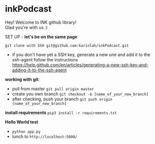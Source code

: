 # inkPodcast

Hey! Welcome to INK github library! <br>
Glad you're with us :)

SET UP - **let's be on the same page**

`git clone with SSH git@github.com:karinlah/inkPodcast.git`

- if you don't have yet a SSH key, generate a new one and add it to the ssh-agent
follow the instructions
https://help.github.com/en/articles/generating-a-new-ssh-key-and-adding-it-to-the-ssh-agent

**working with git**:

- pull from master `git pull origin master`
- create you own branch `git checkout -b [name_of_your_new_branch]`
- after checking, push your branch `git push origin [name_of_your_new_branch]`

**install requirements**
`pip3 install -r requirements.txt`

**Hello World test**
* `python app.py`
* lunch to `http://localhost:5000/`
